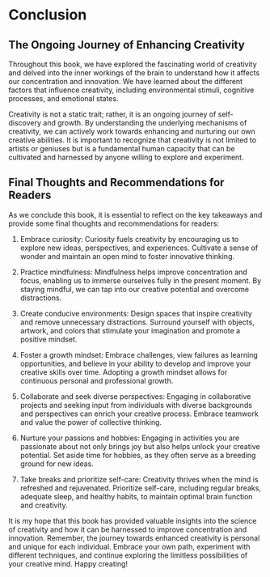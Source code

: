# Conclusion

The Ongoing Journey of Enhancing Creativity
-------------------------------------------

Throughout this book, we have explored the fascinating world of creativity and delved into the inner workings of the brain to understand how it affects our concentration and innovation. We have learned about the different factors that influence creativity, including environmental stimuli, cognitive processes, and emotional states.

Creativity is not a static trait; rather, it is an ongoing journey of self-discovery and growth. By understanding the underlying mechanisms of creativity, we can actively work towards enhancing and nurturing our own creative abilities. It is important to recognize that creativity is not limited to artists or geniuses but is a fundamental human capacity that can be cultivated and harnessed by anyone willing to explore and experiment.

Final Thoughts and Recommendations for Readers
----------------------------------------------

As we conclude this book, it is essential to reflect on the key takeaways and provide some final thoughts and recommendations for readers:

1. Embrace curiosity: Curiosity fuels creativity by encouraging us to explore new ideas, perspectives, and experiences. Cultivate a sense of wonder and maintain an open mind to foster innovative thinking.

2. Practice mindfulness: Mindfulness helps improve concentration and focus, enabling us to immerse ourselves fully in the present moment. By staying mindful, we can tap into our creative potential and overcome distractions.

3. Create conducive environments: Design spaces that inspire creativity and remove unnecessary distractions. Surround yourself with objects, artwork, and colors that stimulate your imagination and promote a positive mindset.

4. Foster a growth mindset: Embrace challenges, view failures as learning opportunities, and believe in your ability to develop and improve your creative skills over time. Adopting a growth mindset allows for continuous personal and professional growth.

5. Collaborate and seek diverse perspectives: Engaging in collaborative projects and seeking input from individuals with diverse backgrounds and perspectives can enrich your creative process. Embrace teamwork and value the power of collective thinking.

6. Nurture your passions and hobbies: Engaging in activities you are passionate about not only brings joy but also helps unlock your creative potential. Set aside time for hobbies, as they often serve as a breeding ground for new ideas.

7. Take breaks and prioritize self-care: Creativity thrives when the mind is refreshed and rejuvenated. Prioritize self-care, including regular breaks, adequate sleep, and healthy habits, to maintain optimal brain function and creativity.

It is my hope that this book has provided valuable insights into the science of creativity and how it can be harnessed to improve concentration and innovation. Remember, the journey towards enhanced creativity is personal and unique for each individual. Embrace your own path, experiment with different techniques, and continue exploring the limitless possibilities of your creative mind. Happy creating!